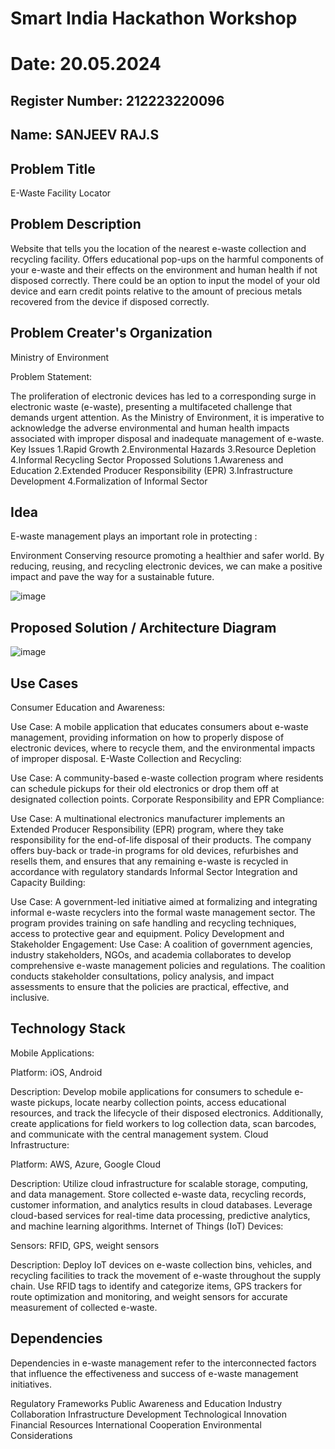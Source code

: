 # Smart India Hackathon Workshop
# Date: 20.05.2024
## Register Number: 212223220096
## Name: SANJEEV RAJ.S
## Problem Title
E-Waste Facility Locator
## Problem Description
Website that tells you the location of the nearest e-waste collection and recycling facility. Offers educational pop-ups on the harmful components of your e-waste and their effects on the environment and human health if not disposed correctly. There could be an option to input the model of your old device and earn credit points relative to the amount of precious metals recovered from the device if disposed correctly.
## Problem Creater's Organization
Ministry of Environment

Problem Statement:

The proliferation of electronic devices has led to a corresponding surge in electronic waste (e-waste), presenting a multifaceted challenge that demands urgent attention. As the Ministry of Environment, it is imperative to acknowledge the adverse environmental and human health impacts associated with improper disposal and inadequate management of e-waste.
Key Issues
1.Rapid Growth 2.Environmental Hazards 3.Resource Depletion 4.Informal Recycling Sector Propossed Solutions 1.Awareness and Education 2.Extended Producer Responsibility (EPR) 3.Infrastructure Development 4.Formalization of Informal Sector

## Idea

E-waste management plays an important role in protecting :

Environment Conserving resource promoting a healthier and safer world. By reducing, reusing, and recycling electronic devices, we can make a positive impact and pave the way for a sustainable future.

![image](https://github.com/sanjeevrajshanmugam/SIHPS/assets/151383137/a16aaef1-e10c-4c70-b161-b82e0943a1af)

## Proposed Solution / Architecture Diagram

![image](https://github.com/sanjeevrajshanmugam/SIHPS/assets/151383137/0786131b-93eb-41a9-af61-25714509b278)


## Use Cases

Consumer Education and Awareness:

Use Case: A mobile application that educates consumers about e-waste management, providing information on how to properly dispose of electronic devices, where to recycle them, and the environmental impacts of improper disposal.
E-Waste Collection and Recycling:

Use Case: A community-based e-waste collection program where residents can schedule pickups for their old electronics or drop them off at designated collection points.
Corporate Responsibility and EPR Compliance:

Use Case: A multinational electronics manufacturer implements an Extended Producer Responsibility (EPR) program, where they take responsibility for the end-of-life disposal of their products. The company offers buy-back or trade-in programs for old devices, refurbishes and resells them, and ensures that any remaining e-waste is recycled in accordance with regulatory standards
Informal Sector Integration and Capacity Building:

Use Case: A government-led initiative aimed at formalizing and integrating informal e-waste recyclers into the formal waste management sector. The program provides training on safe handling and recycling techniques, access to protective gear and equipment.
Policy Development and Stakeholder Engagement:
Use Case: A coalition of government agencies, industry stakeholders, NGOs, and academia collaborates to develop comprehensive e-waste management policies and regulations. The coalition conducts stakeholder consultations, policy analysis, and impact assessments to ensure that the policies are practical, effective, and inclusive.

## Technology Stack

Mobile Applications:

Platform: iOS, Android

Description: Develop mobile applications for consumers to schedule e-waste pickups, locate nearby collection points, access educational resources, and track the lifecycle of their disposed electronics. Additionally, create applications for field workers to log collection data, scan barcodes, and communicate with the central management system.
Cloud Infrastructure:

Platform: AWS, Azure, Google Cloud

Description: Utilize cloud infrastructure for scalable storage, computing, and data management. Store collected e-waste data, recycling records, customer information, and analytics results in cloud databases. Leverage cloud-based services for real-time data processing, predictive analytics, and machine learning algorithms.
Internet of Things (IoT) Devices:

Sensors: RFID, GPS, weight sensors

Description: Deploy IoT devices on e-waste collection bins, vehicles, and recycling facilities to track the movement of e-waste throughout the supply chain. Use RFID tags to identify and categorize items, GPS trackers for route optimization and monitoring, and weight sensors for accurate measurement of collected e-waste.

## Dependencies

Dependencies in e-waste management refer to the interconnected factors that influence the effectiveness and success of e-waste management initiatives.

Regulatory Frameworks Public Awareness and Education Industry Collaboration Infrastructure Development Technological Innovation Financial Resources International Cooperation Environmental Considerations
